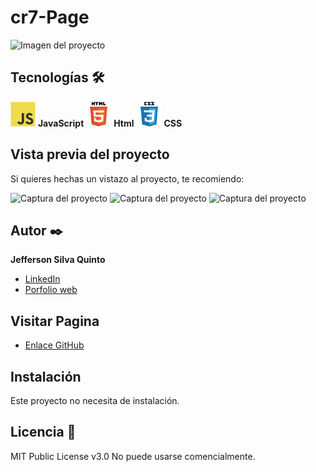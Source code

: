 # cr7-Page
![Imagen del proyecto](https://github.com/SQdeveloper/ImagesProyects/blob/main/Cr7/Cr7page.png)

## Tecnologías 🛠
<!-- Iconos sacados de: https://github.com/hendrasob/badges/blob/master/README.md y https://github.com/alexandresanlim/Badges4-README.md-Profile -->
<p><img width="40" src="https://raw.githubusercontent.com/devicons/devicon/master/icons/javascript/javascript-original.svg"/>
<b>JavaScript</b>
<img width="40" src="https://raw.githubusercontent.com/devicons/devicon/master/icons/html5/html5-original-wordmark.svg"/>
<b>Html</b>
<img width="40" src="https://raw.githubusercontent.com/devicons/devicon/master/icons/css3/css3-original-wordmark.svg"/>
<b>CSS</b>
</p>

## Vista previa del proyecto
Si quieres hechas un vistazo al proyecto, te recomiendo:

![Captura del proyecto](https://github.com/SQdeveloper/ImagesProyects/blob/main/Cr7/Cr7page1.png)
![Captura del proyecto](https://github.com/SQdeveloper/ImagesProyects/blob/main/Cr7/Cr7page2.png)
![Captura del proyecto](https://github.com/SQdeveloper/ImagesProyects/blob/main/Cr7/Cr7page3.png)

## Autor ✒️
**Jefferson Silva Quinto**

* [LinkedIn](https://www.linkedin.com/in/sqdeveloper/)
* [Porfolio web](https://sqdeveloper.github.io/MyPortfolio)

## Visitar Pagina

* [Enlace GitHub](https://sqdeveloper.github.io/cr7-Page/)

## Instalación 
Este proyecto no necesita de instalación.
  
## Licencia 📄
MIT Public License v3.0
No puede usarse comencialmente.
